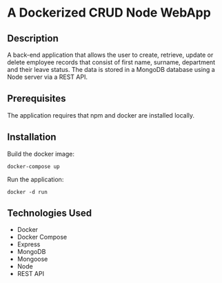 # A Dockerized CRUD Node WebApp

## Description

A back-end application that allows the user to create, retrieve, update or delete employee records that consist of first name, surname, department and their leave status. The data is stored in a MongoDB database using a Node server via a REST API.

## Prerequisites

The application requires that npm and docker are installed locally.

## Installation

Build the docker image: 

    docker-compose up

Run the application:

    docker -d run


## Technologies Used

- Docker
- Docker Compose
- Express
- MongoDB
- Mongoose
- Node
- REST API




